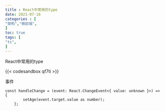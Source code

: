 ```yaml
---
title : React中常用的type
date: 2021-07-16
categories : [                              
"架构","微前端",
]
toc: true
tags: [
"ts",
]
---
```


React中常用的type



 <!--more-->

{{< codesandbox qf7ti >}}

事件
```tsx
const handleChange = (event: React.ChangeEvent<{ value: unknown }>) => {
        setAge(event.target.value as number);
    };
```
